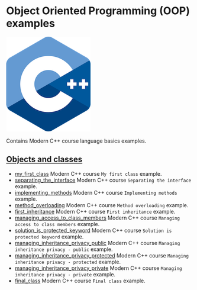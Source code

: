 # Object Oriented Programming (OOP) examples

![logo](../../docs/pictures/logo.png)

Contains Modern C++ course language basics examples.

## [Objects and classes](objects_and_classes/README.md)

* [my_first_class](objects_and_classes/my_first_class/README.md) Modern C++ course `My first class` example.
* [separating_the_interface](objects_and_classes/separating_the_interface/README.md) Modern C++ course `Separating the interface` example.
* [implementing_methods](objects_and_classes/implementing_methods/README.md) Modern C++ course `Implementing methods` example.
* [method_overloading](objects_and_classes/method_overloading/README.md) Modern C++ course `Method overloading` example.
* [first_inheritance](objects_and_classes/first_inheritance/README.md) Modern C++ course `First inheritance` example.
* [managing_access_to_class_members](objects_and_classes/managing_access_to_class_members/README.md) Modern C++ course `Managing access to class members` example.
* [solution_is_protected_keyword](objects_and_classes/solution_is_protected_keyword/README.md) Modern C++ course `Solution is protected keyword` example.
* [managing_inheritance_privacy_public](objects_and_classes/managing_inheritance_privacy_public/README.md) Modern C++ course `Managing inheritance privacy - public` example.
* [managing_inheritance_privacy_protected](objects_and_classes/managing_inheritance_privacy_protected/README.md) Modern C++ course `Managing inheritance privacy - protected` example.
* [managing_inheritance_privacy_private](objects_and_classes/managing_inheritance_privacy_private/README.md) Modern C++ course `Managing inheritance privacy - private` example.
* [final_class](objects_and_classes/final_class/README.md) Modern C++ course `Final class` example.
